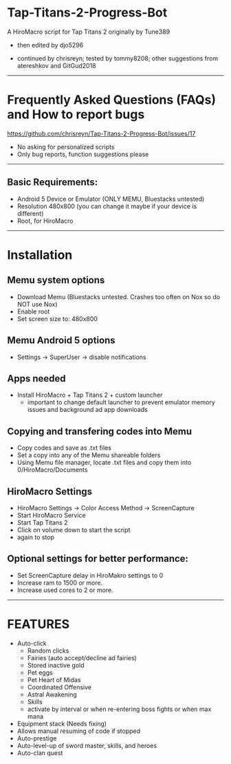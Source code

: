 # Tap-Titans-2-Progress-Bot
A HiroMacro script for Tap Titans 2 originally by Tune389
- then edited by djo5296

- continued by chrisreyn; tested by tommy8208; other suggestions from atereshkov and GitGud2018

- - - - -

# Frequently Asked Questions (FAQs) and How to report bugs
https://github.com/chrisreyn/Tap-Titans-2-Progress-Bot/issues/17
- No asking for personalized scripts
- Only bug reports, function suggestions please

- - - - -

## Basic Requirements:
 - Android 5 Device or Emulator (ONLY MEMU, Bluestacks untested)
 - Resolution 480x800 (you can change it maybe if your device is different)
 - Root, for HiroMacro

- - - - -

# Installation
## Memu system options
 - Download Memu (Bluestacks untested. Crashes too often on Nox so do NOT use Nox)
 - Enable root
 - Set screen size to: 480x800
## Memu Android 5 options
 - Settings -> SuperUser -> disable notifications
 
## Apps needed
 - Install HiroMacro + Tap Titans 2 + custom launcher
   - important to change default launcher to prevent emulator memory issues and background ad app downloads
   
## Copying and transfering codes into Memu
 - Copy codes and save as .txt files
 - Set a copy into any of the Memu shareable folders
 - Using Memu file manager, locate .txt files and copy them into 0/HiroMacro/Documents
 
## HiroMacro Settings
 - HiroMacro Settings -> Color Access Method -> ScreenCapture
 - Start HiroMacro Service
 - Start Tap Titans 2
 - Click on volume down to start the script
 - again to stop
 
## Optional settings for better performance:
 - Set ScreenCapture delay in HiroMakro settings to 0
 - Increase ram to 1500 or more.
 - Increase used cores to 2 or more.
 
- - - - -
 
# FEATURES
 - Auto-click
   - Random clicks
   - Fairies (auto accept/decline ad fairies)
   - Stored inactive gold
   - Pet eggs
   - Pet Heart of Midas
   - Coordinated Offensive
   - Astral Awakening
   - Skills
    - activate by interval or when re-entering boss fights or when max mana   
  - Equipment stack (Needs fixing)
  - Allows manual resuming of code if stopped
  - Auto-prestige
  - Auto-level-up of sword master, skills, and heroes
  - Auto-clan quest
